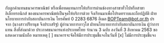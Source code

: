 กับลูกค้าแทนธนาคารพาณิชย์ หรือเพื่อทดแทนการให้บริการผ่านช่องทางสาขาทั่วไปหรือสาขาอิเล็กทรอนิกส์
ของธนาคารพาณิชย์เป็นจุดให้บริการด้วย
จึงเรียนมาเพื่อโปรดทราบและถือปฏิบัติ
ฝ่ายนโยบายการกำกับสถาบันการเงิน
โทรศัพท์ 0 2283 6876
อีเมล BOPTeam@bot.or.th
ปร
จาก
(นางสาวปรียานุช จึงประเสริฐ)
ผู้อำนวยการอาวุโส ฝ่ายนโยบายการกำกับสถาบันการเงิน
ผู้ว่าการแทน
สิ่งที่ส่งมาด้วย ประกาศธนาคารแห่งประเทศไทย จำนวน 3 ฉบับ ลงวันที่ 3 สิงหาคม 2563
ขอแสดงความนับถือ
หมายเหตุ [ ] ธนาคารจะจัดให้มีการประชุมชี้แจงในวันที่
[x] ไม่มีการประชุมชี้แจง
